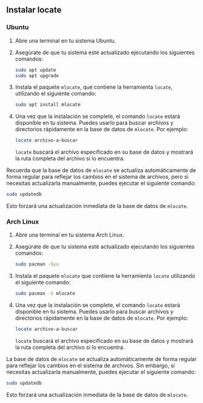 ## Instalar locate

### Ubuntu

1. Abre una terminal en tu sistema Ubuntu.

2. Asegúrate de que tu sistema esté actualizado ejecutando los siguientes comandos:

	```bash
	sudo apt update
	sudo apt upgrade
	```

3. Instala el paquete `mlocate`, que contiene la herramienta `locate`, utilizando el siguiente comando:

	```bash
	sudo apt install mlocate
	```

4. Una vez que la instalación se complete, el comando `locate` estará disponible en tu sistema. Puedes usarlo para buscar archivos y directorios rápidamente en la base de datos de `mlocate`. Por ejemplo:

	```bash
	locate archivo-a-buscar
	```

	`locate` buscará el archivo especificado en su base de datos y mostrará la ruta completa del archivo si lo encuentra.

Recuerda que la base de datos de `mlocate` se actualiza automáticamente de forma regular para reflejar los cambios en el sistema de archivos, pero si necesitas actualizarla manualmente, puedes ejecutar el siguiente comando:

```bash
sudo updatedb
```

Esto forzará una actualización inmediata de la base de datos de `mlocate`.

### Arch Linux

1. Abre una terminal en tu sistema Arch Linux.

3. Asegúrate de que tu sistema esté actualizado ejecutando los siguientes comandos:

	```bash
	sudo pacman -Syu
	```


3. Instala el paquete `mlocate` que contiene la herramienta `locate` utilizando el siguiente comando:

	```bash
	sudo pacman -S mlocate
	```

4. Una vez que la instalación se complete, el comando `locate` estará disponible en tu sistema. Puedes usarlo para buscar archivos y directorios rápidamente en la base de datos de `mlocate`. Por ejemplo:

	```bash
	locate archivo-a-buscar
	```

    `locate` buscará el archivo especificado en su base de datos y mostrará la ruta completa del archivo si lo encuentra.

La base de datos de `mlocate` se actualiza automáticamente de forma regular para reflejar los cambios en el sistema de archivos. Sin embargo, si necesitas actualizarla manualmente, puedes ejecutar el siguiente comando:

```bash
sudo updatedb
```

Esto forzará una actualización inmediata de la base de datos de `mlocate`.